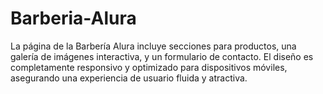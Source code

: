 # Barberia-Alura
La página de la Barbería Alura incluye secciones para productos, una galería de imágenes interactiva, y un formulario de contacto. El diseño es completamente responsivo y optimizado para dispositivos móviles, asegurando una experiencia de usuario fluida y atractiva.
